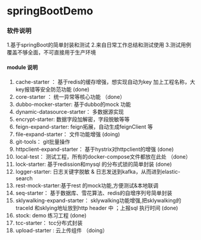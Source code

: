 # springBootDemo

### 软件说明

1.基于springBoot的简单封装和测试
2.来自日常工作总结和测试使用
3.测试用例覆盖不够全面，不可直接用于生产环境

#### module 说明

1. cache-starter ： 基于redis的缓存增强，想实现自动为key 加上工程名称，大key报错等安全防范功能 (done)
2. core-starter ： 统一异常等核心功能 （done）
3. dubbo-mocker-starter:  基于dubbo的mock 功能
4. dynamic-datasource-starter： 多数据源实现
5. encrypt-starter: 数据字段加解密，字段脱敏等等
6. feign-expand-starter:  feign拓展，自动生成feignClient 等
7. file-expand-starter： 文件功能增强 (doing)
8. git-tools： git批量操作
9. httpclient-expand-starter： 基于hystrix对httpclient的增强  (done)
10. local-test： 测试工程，所有的docker-compose文件都放在此处 （done）
11. lock-starter: 基于redission和mysql 的分布式锁的简单封装  (done)
12. logger-starter: 日志关键字脱敏 &  日志发送到kafka，从而进到elastic-search
13. rest-mock-starter:基于rest 的mock功能,方便测试&本地联调
14. seq-starter： 基于数据库、雪花算法、redis的自增序列号简单封装
15. sklywalking-expand-starter： sklywalking功能增强,把sklywalking的traceId 和sklying地址放到http header 中 ；上报sql 执行时间  (done)
16. stock: demo 练习工程  (done)
17. tcc-starter： tcc分布式封装
18. upload-starter : 云上传组件 （doing）



